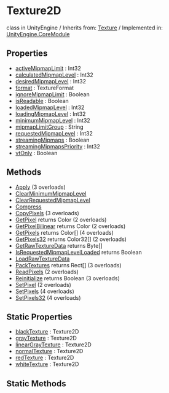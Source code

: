 # Texture2D
class in UnityEngine
 / Inherits from: <a href="https://docs.unity3d.com/6000.2/Documentation/ScriptReference/Texture.html">Texture</a> / Implemented in: <a href="https://docs.unity3d.com/6000.2/Documentation/ScriptReference/UnityEngine.CoreModule.html">UnityEngine.CoreModule</a>

## Properties
- <a href="https://docs.unity3d.com/6000.2/Documentation/ScriptReference/Texture2D-activeMipmapLimit.html">activeMipmapLimit</a> : Int32
- <a href="https://docs.unity3d.com/6000.2/Documentation/ScriptReference/Texture2D-calculatedMipmapLevel.html">calculatedMipmapLevel</a> : Int32
- <a href="https://docs.unity3d.com/6000.2/Documentation/ScriptReference/Texture2D-desiredMipmapLevel.html">desiredMipmapLevel</a> : Int32
- <a href="https://docs.unity3d.com/6000.2/Documentation/ScriptReference/Texture2D-format.html">format</a> : TextureFormat
- <a href="https://docs.unity3d.com/6000.2/Documentation/ScriptReference/Texture2D-ignoreMipmapLimit.html">ignoreMipmapLimit</a> : Boolean
- <a href="https://docs.unity3d.com/6000.2/Documentation/ScriptReference/Texture2D-isReadable.html">isReadable</a> : Boolean
- <a href="https://docs.unity3d.com/6000.2/Documentation/ScriptReference/Texture2D-loadedMipmapLevel.html">loadedMipmapLevel</a> : Int32
- <a href="https://docs.unity3d.com/6000.2/Documentation/ScriptReference/Texture2D-loadingMipmapLevel.html">loadingMipmapLevel</a> : Int32
- <a href="https://docs.unity3d.com/6000.2/Documentation/ScriptReference/Texture2D-minimumMipmapLevel.html">minimumMipmapLevel</a> : Int32
- <a href="https://docs.unity3d.com/6000.2/Documentation/ScriptReference/Texture2D-mipmapLimitGroup.html">mipmapLimitGroup</a> : String
- <a href="https://docs.unity3d.com/6000.2/Documentation/ScriptReference/Texture2D-requestedMipmapLevel.html">requestedMipmapLevel</a> : Int32
- <a href="https://docs.unity3d.com/6000.2/Documentation/ScriptReference/Texture2D-streamingMipmaps.html">streamingMipmaps</a> : Boolean
- <a href="https://docs.unity3d.com/6000.2/Documentation/ScriptReference/Texture2D-streamingMipmapsPriority.html">streamingMipmapsPriority</a> : Int32
- <a href="https://docs.unity3d.com/6000.2/Documentation/ScriptReference/Texture2D-vtOnly.html">vtOnly</a> : Boolean

## Methods
- <a href="https://docs.unity3d.com/6000.2/Documentation/ScriptReference/Texture2D.Apply.html">Apply</a> (3 overloads)
- <a href="https://docs.unity3d.com/6000.2/Documentation/ScriptReference/Texture2D.ClearMinimumMipmapLevel.html">ClearMinimumMipmapLevel</a>
- <a href="https://docs.unity3d.com/6000.2/Documentation/ScriptReference/Texture2D.ClearRequestedMipmapLevel.html">ClearRequestedMipmapLevel</a>
- <a href="https://docs.unity3d.com/6000.2/Documentation/ScriptReference/Texture2D.Compress.html">Compress</a>
- <a href="https://docs.unity3d.com/6000.2/Documentation/ScriptReference/Texture2D.CopyPixels.html">CopyPixels</a> (3 overloads)
- <a href="https://docs.unity3d.com/6000.2/Documentation/ScriptReference/Texture2D.GetPixel.html">GetPixel</a> returns Color (2 overloads)
- <a href="https://docs.unity3d.com/6000.2/Documentation/ScriptReference/Texture2D.GetPixelBilinear.html">GetPixelBilinear</a> returns Color (2 overloads)
- <a href="https://docs.unity3d.com/6000.2/Documentation/ScriptReference/Texture2D.GetPixels.html">GetPixels</a> returns Color[] (4 overloads)
- <a href="https://docs.unity3d.com/6000.2/Documentation/ScriptReference/Texture2D.GetPixels32.html">GetPixels32</a> returns Color32[] (2 overloads)
- <a href="https://docs.unity3d.com/6000.2/Documentation/ScriptReference/Texture2D.GetRawTextureData.html">GetRawTextureData</a> returns Byte[]
- <a href="https://docs.unity3d.com/6000.2/Documentation/ScriptReference/Texture2D.IsRequestedMipmapLevelLoaded.html">IsRequestedMipmapLevelLoaded</a> returns Boolean
- <a href="https://docs.unity3d.com/6000.2/Documentation/ScriptReference/Texture2D.LoadRawTextureData.html">LoadRawTextureData</a>
- <a href="https://docs.unity3d.com/6000.2/Documentation/ScriptReference/Texture2D.PackTextures.html">PackTextures</a> returns Rect[] (3 overloads)
- <a href="https://docs.unity3d.com/6000.2/Documentation/ScriptReference/Texture2D.ReadPixels.html">ReadPixels</a> (2 overloads)
- <a href="https://docs.unity3d.com/6000.2/Documentation/ScriptReference/Texture2D.Reinitialize.html">Reinitialize</a> returns Boolean (3 overloads)
- <a href="https://docs.unity3d.com/6000.2/Documentation/ScriptReference/Texture2D.SetPixel.html">SetPixel</a> (2 overloads)
- <a href="https://docs.unity3d.com/6000.2/Documentation/ScriptReference/Texture2D.SetPixels.html">SetPixels</a> (4 overloads)
- <a href="https://docs.unity3d.com/6000.2/Documentation/ScriptReference/Texture2D.SetPixels32.html">SetPixels32</a> (4 overloads)

## Static Properties
- <a href="https://docs.unity3d.com/6000.2/Documentation/ScriptReference/Texture2D-blackTexture.html">blackTexture</a> : Texture2D
- <a href="https://docs.unity3d.com/6000.2/Documentation/ScriptReference/Texture2D-grayTexture.html">grayTexture</a> : Texture2D
- <a href="https://docs.unity3d.com/6000.2/Documentation/ScriptReference/Texture2D-linearGrayTexture.html">linearGrayTexture</a> : Texture2D
- <a href="https://docs.unity3d.com/6000.2/Documentation/ScriptReference/Texture2D-normalTexture.html">normalTexture</a> : Texture2D
- <a href="https://docs.unity3d.com/6000.2/Documentation/ScriptReference/Texture2D-redTexture.html">redTexture</a> : Texture2D
- <a href="https://docs.unity3d.com/6000.2/Documentation/ScriptReference/Texture2D-whiteTexture.html">whiteTexture</a> : Texture2D

## Static Methods
